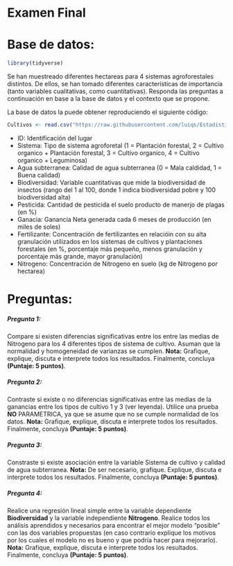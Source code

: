 Examen Final
================

# Base de datos:

``` r
library(tidyverse)
```

Se han muestreado diferentes hectareas para 4 sistemas agroforestales
distintos. De ellos, se han tomado diferentes características de
importancia (tanto variables cualitativas, como cuantitativas). Responda
las preguntas a continuación en base a la base de datos y el contexto
que se propone.

La base de datos la puede obtener reproduciendo el siguiente código:

``` r
Cultivos <- read.csv("https://raw.githubusercontent.com/luiqs/Estadistica-Aplicada/main/PDB/Cultivos.csv")
```

-   ID: Identificación del lugar
-   Sistema: Tipo de sistema agroforetal (1 = Plantación forestal, 2 =
    Cultivo organico + Plantación forestal, 3 = Cultivo organico, 4 =
    Cultivo organico + Leguminosa)
-   Agua subterranea: Calidad de agua subterranea (0 = Mala caldidad, 1
    = Buena calidad)
-   Biodiversidad: Variable cuantitativas que mide la biodiversidad de
    insectos (rango del 1 al 100, donde 1 indica biodiversidad pobre y
    100 biodiversidad alta)
-   Pesticida: Cantidad de pesticida el suelo producto de manerjo de
    plagas (en %)
-   Ganacia: Ganancia Neta generada cada 6 meses de producción (en miles
    de soles)
-   Fertilizante: Concentración de fertilizantes en relacióin con su
    alta granulación utilizados en los sistemas de cultivos y
    plantaciones forestales (en %, porcentaje más pequeño, menos
    granulación y porcentaje más grande, mayor granulación)
-   Nitrogeno: Concentración de Nitrogeno en suelo (kg de Nitrogeno por
    hectarea)

# Preguntas:

##### Pregunta 1:

Compare si existen diferencias significativas entre los entre las medias
de Nitrogeno para los 4 diferentes tipos de sistema de cultivo. Asuman
que la normalidad y homogeneidad de varianzas se cumplen. **Nota:**
Grafique, explique, discuta e interprete todos los resultados.
Finalmente, concluya **(Puntaje: 5 puntos)**.

##### Pregunta 2:

Contraste si existe o no diferencias significativas entre las medias de
la ganancias entre los tipos de cultivo 1 y 3 (ver leyenda). Utilice una
prueba **NO** PARAMETRICA, ya que se asume que no se cumple normalidad
de los datos. **Nota:** Grafique, explique, discuta e interprete todos
los resultados. Finalmente, concluya **(Puntaje: 5 puntos)**.

##### Pregunta 3:

Constraste si existe asociación entre la variable Sistema de cultivo y
calidad de agua subterranea. **Nota:** De ser necesario, grafique.
Explique, discuta e interprete todos los resultados. Finalmente,
concluya **(Puntaje: 5 puntos)**.

##### Pregunta 4:

Realice una regresión lineal simple entre la variable dependiente
**Biodiversidad** y la variable independiente **Nitrogeno**. Realice
todos los análisis aprendidos y necesarios para encontrar el mejor
modelo “posible” con las dos variables propuestas (en caso contrario
explique los motivos por los cuales el modelo no es bueno y que podría
hacer para mejorarlo). **Nota:** Grafique, explique, discuta e
interprete todos los resultados. Finalmente, concluya **(Puntaje: 5
puntos)**.
